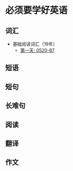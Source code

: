 # 必须要学好英语


## 词汇

- 基础阅读词汇（19年）
    - [第一天: 0520-87](./01、词汇/01、基础阅读词汇/01、第一天:0520-87.md)
    
    
    

## 短语


## 短句


## 长难句


## 阅读


## 翻译


## 作文



